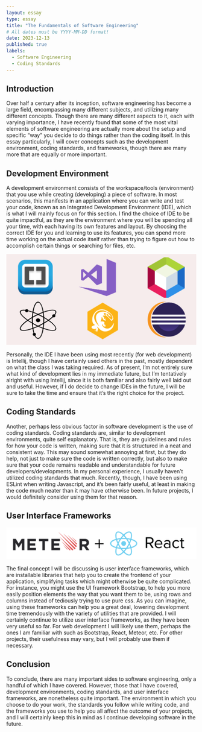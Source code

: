 ```yaml
---
layout: essay
type: essay
title: "The Fundamentals of Software Engineering"
# All dates must be YYYY-MM-DD format!
date: 2023-12-13
published: true
labels:
  - Software Engineering
  - Coding Standards
---
```


## Introduction
Over half a century after its inception, software engineering has become a large field, encompassing many different subjects, and utilizing many different concepts. Though there are many different aspects to it, each with varying importance, I have recently found that some of the most vital elements of software engineering are actually more about the setup and specific “way” you decide to do things rather than the coding itself. In this essay particularly, I will cover concepts such as the development environment, coding standards, and frameworks, though there are many more that are equally or more important.


## Development Environment
A development environment consists of the workspace/tools (environment) that you use while creating (developing) a piece of software. In most scenarios, this manifests in an application where you can write and test your code, known as an Integrated Development Environment (IDE), which is what I will mainly focus on for this section. I find the choice of IDE to be quite impactful, as they are the environment where you will be spending all your time, with each having its own features and layout. By choosing the correct IDE for you and learning to use its features, you can spend more time working on the actual code itself rather than trying to figure out how to accomplish certain things or searching for files, etc.

<img width="800px" src="../img/IDECrop.png">

Personally, the IDE I have been using most recently (for web development) is Intellij, though I have certainly used others in the past, mostly dependent on what the class I was taking required. As of present, I’m not entirely sure what kind of development lies in my immediate future, but I’m tentatively alright with using Intellij, since it is both familiar and also fairly well laid out and useful. However, if I do decide to change IDEs in the future, I will be sure to take the time and ensure that it’s the right choice for the project.


## Coding Standards
Another, perhaps less obvious factor in software development is the use of coding standards. Coding standards are, similar to development environments, quite self explanatory. That is, they are guidelines and rules for how your code is written, making sure that it is structured in a neat and consistent way. This may sound somewhat annoying at first, but they do help, not just to make sure the code is written correctly, but also to make sure that your code remains readable and understandable for future developers/developments. In my personal experience, I usually haven’t utilized coding standards that much. Recently, though, I have been using ESLint when writing Javascript, and it’s been fairly useful, at least in making the code much neater than it may have otherwise been. In future projects, I would definitely consider using them for that reason.


## User Interface Frameworks

<img width="800px" src="../img/meteor-react-logo.png">

The final concept I will be discussing is user interface frameworks, which are installable libraries that help you to create the frontend of your application, simplifying tasks which might otherwise be quite complicated. For instance, you might use the UI framework Bootstrap, to help you more easily position elements the way that you want them to be, using rows and columns instead of tediously trying to use pure css. As you can imagine, using these frameworks can help you a great deal, lowering development time tremendously with the variety of utilities that are provided. I will certainly continue to utilize user interface frameworks, as they have been very useful so far. For web development I will likely use them, perhaps the ones I am familiar with such as Bootstrap, React, Meteor, etc. For other projects, their usefulness may vary, but I will probably use them if necessary.


## Conclusion
To conclude, there are many important sides to software engineering, only a handful of which I have covered. However, those that I have covered, development environments, coding standards, and user interface frameworks, are nonetheless quite important. The environment in which you choose to do your work, the standards you follow while writing code, and the frameworks you use to help you all affect the outcome of your projects, and I will certainly keep this in mind as I continue developing software in the future.
